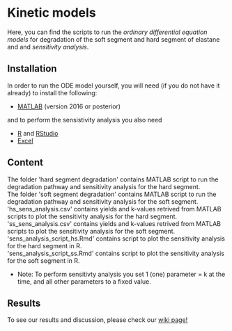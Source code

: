 # Kinetic models 

Here, you can find the scripts to run the *ordinary differential equation models* for degradation of the soft segment and hard segment of elastane and and *sensitivity analysis*.



## Installation
In order to run the ODE model yourself, you will need (if you do not have it already) to install the following: 
* [MATLAB](https://www.mathworks.com/products/matlab.html) (version 2016 or posterior)

and to perform the sensistivity analysis you also need 
* [R](https://cran.r-project.org/mirrors.html) and [RStudio](https://rstudio.com/products/rstudio/download/) 
* [Excel](https://www.microsoft.com/sv-se/microsoft-365/p/excel/cfq7ttc0k7dx?=&ef_id=Cj0KCQjwit_8BRCoARIsAIx3Rj6Kxg_wQ86GA1QUV6ZkWNWgHnHsFAMe0is6rlH1bSDqkH0KkkZ9du0aAjAOEALw_wcB%3aG%3as&OCID=AID2100139_SEM_Cj0KCQjwit_8BRCoARIsAIx3Rj6Kxg_wQ86GA1QUV6ZkWNWgHnHsFAMe0is6rlH1bSDqkH0KkkZ9du0aAjAOEALw_wcB%3aG%3as&lnkd=Google_O365SMB_App&gclid=Cj0KCQjwit_8BRCoARIsAIx3Rj6Kxg_wQ86GA1QUV6ZkWNWgHnHsFAMe0is6rlH1bSDqkH0KkkZ9du0aAjAOEALw_wcB&activetab=pivot%3aoverviewtab)


## Content
The folder 'hard segment degradation' contains MATLAB script to run the degradation pathway and sensitivity analysis for the hard segment. <br/>
The folder 'soft segment degradation' contains MATLAB script to run the degradation pathway and sensitivity analysis for the soft segment. <br/>
'hs_sens_analysis.csv' contains yields and k-values retrived from MATLAB scripts to plot the sensitivity analysis for the hard segment. <br/>
'ss_sens_analysis.csv' contains yields and k-values retrived from MATLAB scripts to plot the sensitivity analysis for the soft segment. <br/>
'sens_analysis_script_hs.Rmd' contains script to plot the sensitivity analysis for the hard segment in R. <br/>
'sens_analysis_script_ss.Rmd' contains script to plot the sensitivity analysis for the soft segment in R. <br/>

* Note: 
To perform sensitivty analysis you set 1 (one) parameter = k at the time, and all other parameters to a fixed value.

## Results
To see our results and discussion, please check our [wiki page!](https://2020.igem.org/Team:Chalmers-Gothenburg)

